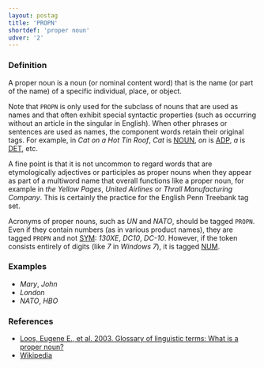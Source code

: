 ```yaml
---
layout: postag
title: 'PROPN'
shortdef: 'proper noun'
udver: '2'
---
```


### Definition

A proper noun is a noun (or nominal content word) that is the name (or
part of the name) of a specific individual, place, or object.

Note that `PROPN` is only used for the subclass of nouns that are used
as names and that often exhibit special syntactic properties (such as
occurring without an article in the singular in English). When other
phrases or sentences are used as names, the component words retain
their original tags. For example, in _Cat on a Hot Tin Roof_, _Cat_ is
[NOUN](), _on_ is [ADP](), _a_ is [DET](), etc.

A fine point is that it is not uncommon to regard words that are
etymologically adjectives or participles as proper nouns when they
appear as part of a multiword name that overall functions like a
proper noun, for example in _the Yellow Pages_, _United Airlines_ or
_Thrall Manufacturing Company_.  This is certainly the practice for
the English Penn Treebank tag set.

Acronyms of proper nouns, such as _UN_ and _NATO_, should be tagged `PROPN`.
Even if they contain numbers (as in various product names), they are tagged `PROPN` and not [SYM]():
_130XE_, _DC10_, _DC-10_.
However, if the token consists entirely of digits (like _7_ in _Windows 7_), it is tagged [NUM]().

### Examples

- _Mary_, _John_
- _London_
- _NATO_, _HBO_

### References

- [Loos, Eugene E., et al. 2003. Glossary of linguistic terms: What is a proper noun?](https://glossary.sil.org/term/proper-noun)
- [Wikipedia](http://en.wikipedia.org/wiki/Proper_noun)

